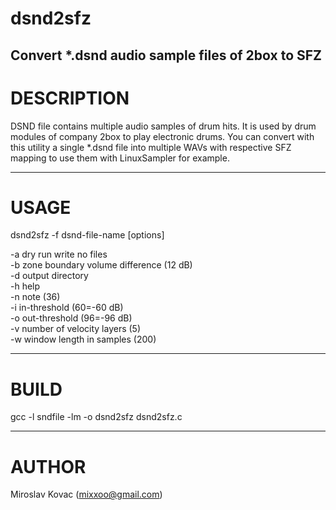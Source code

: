 # dsnd2sfz
Convert *.dsnd audio sample files of 2box to SFZ
---------------------------------------------
# DESCRIPTION

DSND file contains multiple audio samples of drum hits.
It is used by drum modules of company 2box to play electronic drums.
You can convert with this utility a single *.dsnd file into multiple 
WAVs with respective SFZ mapping to use them with LinuxSampler for example.

---------------------------------------------
# USAGE

dsnd2sfz -f dsnd-file-name [options]

   -a dry run write no files  
   -b zone boundary volume difference (12 dB)  
   -d output directory  
   -h help  
   -n note (36)  
   -i in-threshold (60=-60 dB)  
   -o out-threshold (96=-96 dB)  
   -v number of velocity layers (5)  
   -w window length in samples (200)  
   
---------------------------------------------

# BUILD

gcc -l sndfile -lm -o dsnd2sfz dsnd2sfz.c

---------------------------------------------

# AUTHOR

Miroslav Kovac (mixxoo@gmail.com)
